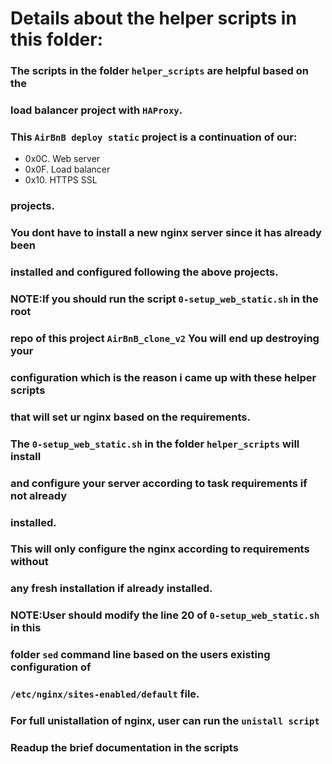 # Details about the helper scripts in this folder:
### The scripts in the folder `helper_scripts` are helpful based on the
### load balancer project with `HAProxy`.
### This `AirBnB deploy static` project is a continuation of our:
+  0x0C. Web server
+  0x0F. Load balancer
+  0x10. HTTPS SSL
### projects.
### You dont have to install a new nginx server since it has already been
### installed and configured following the above projects.
###
### NOTE:If you should run the script `0-setup_web_static.sh` in the root
### repo of this project `AirBnB_clone_v2` You will end up destroying your
### configuration which is the reason i came up with these  helper scripts
### that will set ur nginx based on the requirements.
###
### The `0-setup_web_static.sh` in the folder `helper_scripts` will install
### and configure your server according to task requirements if not already
### installed.
### This will only configure the nginx according to requirements without
### any fresh installation if already installed.
### 
### NOTE:User should modify the line 20 of `0-setup_web_static.sh` in this
### folder `sed` command line based on the users existing configuration of
### `/etc/nginx/sites-enabled/default` file.
###
### For full unistallation of nginx, user can run the `unistall script`
###
### Readup the brief documentation in the scripts
 
